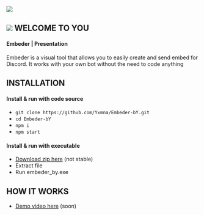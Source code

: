 ![](https://media.discordapp.net/attachments/651877464234131476/652302416053534730/background_transparent.png?width=1040&height=416)

## ![](https://media.discordapp.net/attachments/651877464234131476/651877501961895956/icon.png?width=20&height=20) WELCOME TO YOU

#### Embeder | Presentation

Embeder is a visual tool that allows you to easily create and send embed for Discord.
It works with your own bot without the need to code anything

 ## INSTALLATION
 
#### Install & run with code source

- `git clone https://github.com/Yxmna/Embeder-bY.git`
- `cd Embeder-bY`
- `npm i`
- `npm start`

#### Install & run with executable

- [Download zip here](http://yomna.yn.fr/tool/embeder_by_beta1.zip) (not stable)
- Extract file
- Run embeder_by.exe

 ## HOW IT WORKS
 
 - [Demo video here](http://") (soon)
